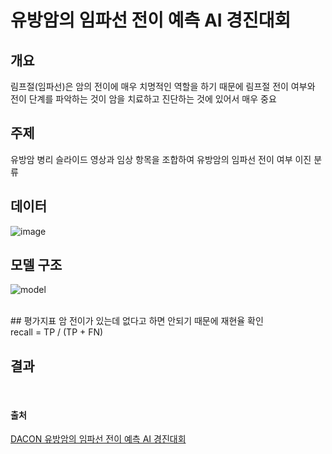# 유방암의 임파선 전이 예측 AI 경진대회

## 개요
림프절(임파선)은 암의 전이에 매우 치명적인 역할을 하기 때문에 림프절 전이 여부와 전이 단계를 파악하는 것이 암을 치료하고 진단하는 것에 있어서 매우 중요
<br>

## 주제
유방암 병리 슬라이드 영상과 임상 항목을 조합하여 유방암의 임파선 전이 여부 이진 분류
<br>

## 데이터
![image](https://user-images.githubusercontent.com/107402707/219846965-05a283c3-b73a-44f5-b865-962f503388f7.png)
<br>

## 모델 구조
![model](https://user-images.githubusercontent.com/107402707/219847219-db3deca1-2412-402c-9198-336a2734341e.png)

<br>
## 평가지표
암 전이가 있는데 없다고 하면 안되기 때문에 재현율 확인<br>
recall = TP / (TP + FN)

## 결과
<br>


#### 출처
[DACON 유방암의 임파선 전이 예측 AI 경진대회](https://dacon.io/competitions/official/236011/overview/description)
